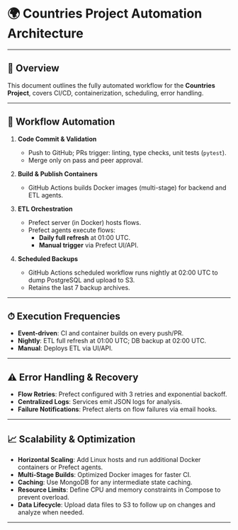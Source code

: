 # 🌍 Countries Project Automation Architecture

---

## 📐 Overview
This document outlines the fully automated workflow for the **Countries Project**, covers CI/CD, containerization, scheduling, error handling.

---


## 🚀 Workflow Automation
1. **Code Commit & Validation**  
   - Push to GitHub; PRs trigger: linting, type checks, unit tests (`pytest`).  
   - Merge only on pass and peer approval.

2. **Build & Publish Containers**  
   - GitHub Actions builds Docker images (multi-stage) for backend and ETL agents.
3. **ETL Orchestration**  
   - Prefect server (in Docker) hosts flows.  
   - Prefect agents execute flows:  
     - **Daily full refresh** at 01:00 UTC.  
     - **Manual trigger** via Prefect UI/API.

4. **Scheduled Backups**  
   - GitHub Actions scheduled workflow runs nightly at 02:00 UTC to dump PostgreSQL and upload to S3.  
   - Retains the last 7 backup archives.

---

## ⏱ Execution Frequencies
- **Event-driven**: CI and container builds on every push/PR.  
- **Nightly**: ETL full refresh at 01:00 UTC; DB backup at 02:00 UTC.  
- **Manual**: Deploys ETL via UI/API.

---

## ⚠️ Error Handling & Recovery
- **Flow Retries**: Prefect configured with 3 retries and exponential backoff.  
- **Centralized Logs**: Services emit JSON logs for analysis.  
- **Failure Notifications**: Prefect alerts on flow failures via email hooks.

---

## 📈 Scalability & Optimization
- **Horizontal Scaling**: Add Linux hosts and run additional Docker containers or Prefect agents.  
- **Multi-Stage Builds**: Optimized Docker images for faster CI.  
- **Caching**: Use MongoDB for any intermediate state caching.  
- **Resource Limits**: Define CPU and memory constraints in Compose to prevent overload.  
- **Data Lifecycle**: Upload data files to S3 to follow up on changes and analyze when needed.

---
